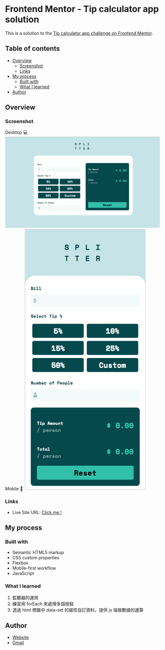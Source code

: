 # Frontend Mentor - Tip calculator app solution

This is a solution to the [Tip calculator app challenge on Frontend Mentor](https://www.frontendmentor.io/challenges/tip-calculator-app-ugJNGbJUX).

## Table of contents

- [Overview](#overview)
  - [Screenshot](#screenshot)
  - [Links](#links)
- [My process](#my-process)
  - [Built with](#built-with)
  - [What I learned](#what-i-learned)
- [Author](#author)

## Overview

### Screenshot

Desktop 💻
![](./design/Desktop.png)
Mobile 📱
![](./design/Mobile.png)

### Links

- Live Site URL: [Click me !](https://beckyyyyy.github.io/portfolio/tip%20calculator%20app/)

## My process

### Built with

- Semantic HTML5 markup
- CSS custom properties
- Flexbox
- Mobile-first workflow
- JavaScript

### What I learned

1. 監聽器的運用
2. 練習用 forEach 來處理多個按鈕
3. 透過 html 標籤中 data-set 的屬性自訂資料，提供 js 端做數據的運算

## Author

- [Website](https://beckyyyyy.github.io/portfolio/)
- [Gmail](nkes50723@gmail.com)
